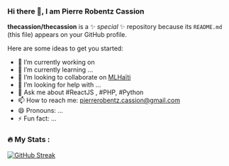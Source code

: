 ### Hi there 👋, I am Pierre Robentz Cassion

**thecassion/thecassion** is a ✨ _special_ ✨ repository because its `README.md` (this file) appears on your GitHub profile.

Here are some ideas to get you started:

- 🔭 I’m currently working on 
- 🌱 I’m currently learning ...
- 👯 I’m looking to collaborate on [MLHaïti](https://github.com/MLHaiti/mlhaiti-server)
- 🤔 I’m looking for help with ...
- 💬 Ask me about #ReactJS , #PHP, #Python
- 📫 How to reach me: pierrerobentz.cassion@gmail.com
- 😄 Pronouns: ...
- ⚡ Fun fact: ...

### :fire: My Stats :
[![GitHub Streak](http://github-readme-streak-stats.herokuapp.com?user=thecassion&theme=dark&background=000000)](https://git.io/streak-stats)



